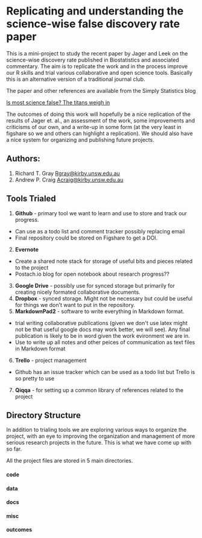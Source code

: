 Replicating and understanding the science-wise false discovery rate paper
=========================================================================

This is a mini-project to study the recent paper by Jager and Leek on the science-wise discovery rate published in Biostatistics and associated commentary. The aim is to replicate the work and in the process improve our R skills and trial various collaborative and open science tools. Basically this is an alternative version of a traditional journal club.

The paper and other references are available from the Simply Statistics blog

[Is most science false? The titans weigh in](http://simplystatistics.org/2013/09/25/is-most-science-false-the-titans-weigh-in/)


The outcomes of doing this work will hopefully be a nice replication of the results of Jager et. al., an assessment of the work, some improvements and criticisms of our own, and a write-up in some form (at the very least in figshare so we and others can highlight a replication). We should also have a nice system for organizing and publishing future projects.

Authors:
--------

1. Richard T. Gray <Rgray@kirby.unsw.edu.au>
2. Andrew P. Craig <Acraig@kirby.unsw.edu.au>

Tools Trialed
-----

1. **Github** - primary tool we want to learn and use to store and track our progress. 
 * Can use as a todo list and comment tracker possibly replacing email
 * Final repository could be stored on Figshare to get a DOI. 
2. **Evernote**
 * Create a shared note stack for storage of useful bits and pieces related to the project
 * Postach.io blog for open notebook about research progress??
3. **Google Drive** - possibly use for synced storage but primarily for creating nicely formated collaborative documents.
4. **Dropbox** - synced storage. Might not be necessary but could be useful for things we don't want to put in the repository.
5. **MarkdownPad2** - software to write everything in Markdown format. 
 * trial writing collaborative publications (given we don't use latex might not be that useful google docs may work better, we will see). Any final publication is likely to be in word given the work evironment we are in. 
 * Use to write up all notes and other peices of communication as text files in Markdown format
6. **Trello** - project management
 * Github has an issue tracker which can be used as a todo list but Trello is so pretty to use
7. **Qiqqa** - for setting up a common library of references related to the project


Directory Structure
-------------------

In addition to trialing tools we are exploring various ways to organize the project, with an eye to improving the organization and management of more serious research projects in the future. This is what we have come up with so far.


All the project files are stored in 5 main directories. 

#### code 

#### data

#### docs

#### misc

#### outcomes 





 




